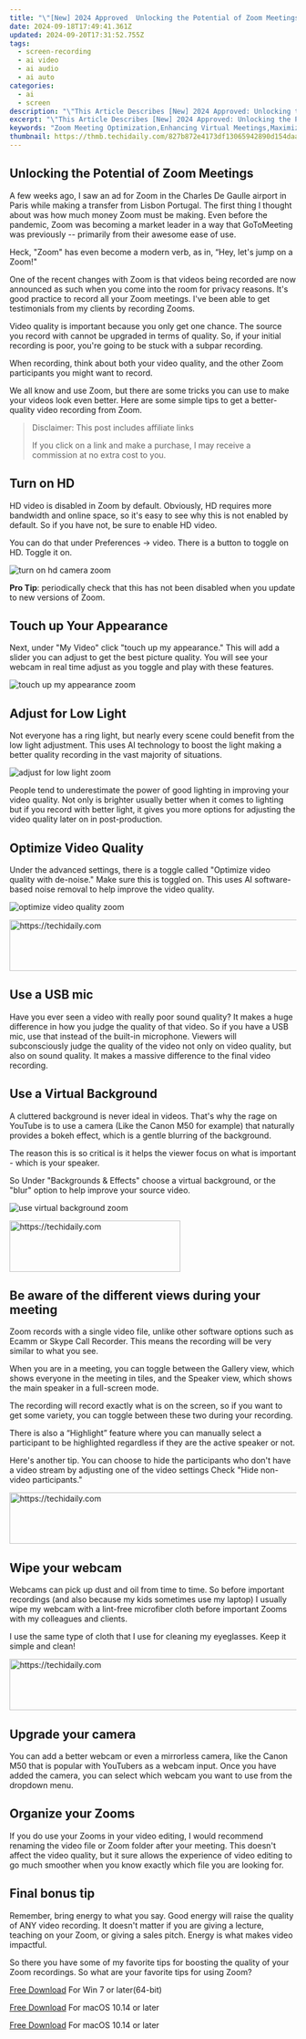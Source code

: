 ```yaml
---
title: "\"[New] 2024 Approved  Unlocking the Potential of Zoom Meetings\""
date: 2024-09-18T17:49:41.361Z
updated: 2024-09-20T17:31:52.755Z
tags: 
  - screen-recording
  - ai video
  - ai audio
  - ai auto
categories: 
  - ai
  - screen
description: "\"This Article Describes [New] 2024 Approved: Unlocking the Potential of Zoom Meetings\""
excerpt: "\"This Article Describes [New] 2024 Approved: Unlocking the Potential of Zoom Meetings\""
keywords: "Zoom Meeting Optimization,Enhancing Virtual Meetings,Maximize Video Conferencing,Efficient Online Sessions,Boosting Zoom Productivity,Zoom Engagement Strategies,Zoom Call Effectiveness"
thumbnail: https://thmb.techidaily.com/827b872e4173df13065942890d154daad888484fdfd2bc619bdcccf2bd014463.jpeg
---
```


## Unlocking the Potential of Zoom Meetings

A few weeks ago, I saw an ad for Zoom in the Charles De Gaulle airport in Paris while making a transfer from Lisbon Portugal. The first thing I thought about was how much money Zoom must be making. Even before the pandemic, Zoom was becoming a market leader in a way that GoToMeeting was previously -- primarily from their awesome ease of use.

Heck, "Zoom" has even become a modern verb, as in, “Hey, let's jump on a Zoom!"

One of the recent changes with Zoom is that videos being recorded are now announced as such when you come into the room for privacy reasons. It's good practice to record all your Zoom meetings. I've been able to get testimonials from my clients by recording Zooms.

Video quality is important because you only get one chance. The source you record with cannot be upgraded in terms of quality. So, if your initial recording is poor, you're going to be stuck with a subpar recording.

When recording, think about both your video quality, and the other Zoom participants you might want to record.

We all know and use Zoom, but there are some tricks you can use to make your videos look even better. Here are some simple tips to get a better-quality video recording from Zoom.

>  Disclaimer: This post includes affiliate links
>
>  If you click on a link and make a purchase, I may receive a commission at no extra cost to you.
>

## Turn on HD

HD video is disabled in Zoom by default. Obviously, HD requires more bandwidth and online space, so it's easy to see why this is not enabled by default. So if you have not, be sure to enable HD video.

You can do that under Preferences -> video. There is a button to toggle on HD. Toggle it on.

![turn on hd camera zoom](https://images.wondershare.com/filmora/article-images/2022/11/turn-on-hd-camera-zoom.jpg)

**Pro Tip**: periodically check that this has not been disabled when you update to new versions of Zoom.

## Touch up Your Appearance

Next, under "My Video" click "touch up my appearance." This will add a slider you can adjust to get the best picture quality. You will see your webcam in real time adjust as you toggle and play with these features.

![touch up my appearance zoom](https://images.wondershare.com/filmora/article-images/2022/11/touch-up-my-appearance-zoom.jpg)

## Adjust for Low Light

Not everyone has a ring light, but nearly every scene could benefit from the low light adjustment. This uses AI technology to boost the light making a better quality recording in the vast majority of situations.

![adjust for low light zoom](https://images.wondershare.com/filmora/article-images/2022/11/adjust-for-low-light-zoom.jpg)

People tend to underestimate the power of good lighting in improving your video quality. Not only is brighter usually better when it comes to lighting but if you record with better light, it gives you more options for adjusting the video quality later on in post-production.

## Optimize Video Quality

Under the advanced settings, there is a toggle called "Optimize video quality with de-noise." Make sure this is toggled on. This uses AI software-based noise removal to help improve the video quality.

![optimize video quality zoom](https://images.wondershare.com/filmora/article-images/2022/11/optimize-video-quality-zoom.jpg)

<!-- affiliate ads begin -->
<a href="https://appsumo.8odi.net/c/5597632/2049378/7443" target="_top" id="2049378">
  <img src="//a.impactradius-go.com/display-ad/7443-2049378" border="0" alt="https://techidaily.com" width="728" height="90"/>
</a>
<img height="0" width="0" src="https://appsumo.8odi.net/i/5597632/2049378/7443" style="position:absolute;visibility:hidden;" border="0" />
<!-- affiliate ads end -->

## Use a USB mic

Have you ever seen a video with really poor sound quality? It makes a huge difference in how you judge the quality of that video. So if you have a USB mic, use that instead of the built-in microphone. Viewers will subconsciously judge the quality of the video not only on video quality, but also on sound quality. It makes a massive difference to the final video recording.

## Use a Virtual Background

A cluttered background is never ideal in videos. That's why the rage on YouTube is to use a camera (Like the Canon M50 for example) that naturally provides a bokeh effect, which is a gentle blurring of the background.

The reason this is so critical is it helps the viewer focus on what is important - which is your speaker.

So Under "Backgrounds & Effects" choose a virtual background, or the "blur" option to help improve your source video.

![use virtual background zoom](https://images.wondershare.com/filmora/article-images/2022/11/use-virtual-background-zoom.jpg)

<!-- affiliate ads begin -->
<a href="https://aligracehair.sjv.io/c/5597632/2047406/19272" target="_top" id="2047406">
  <img src="//a.impactradius-go.com/display-ad/19272-2047406" border="0" alt="https://techidaily.com" width="300" height="90"/>
</a>
<img height="0" width="0" src="https://aligracehair.sjv.io/i/5597632/2047406/19272" style="position:absolute;visibility:hidden;" border="0" />
<!-- affiliate ads end -->

## Be aware of the different views during your meeting

Zoom records with a single video file, unlike other software options such as Ecamm or Skype Call Recorder. This means the recording will be very similar to what you see.

When you are in a meeting, you can toggle between the Gallery view, which shows everyone in the meeting in tiles, and the Speaker view, which shows the main speaker in a full-screen mode.

The recording will record exactly what is on the screen, so if you want to get some variety, you can toggle between these two during your recording.

There is also a “Highlight” feature where you can manually select a participant to be highlighted regardless if they are the active speaker or not.

Here's another tip. You can choose to hide the participants who don't have a video stream by adjusting one of the video settings Check "Hide non-video participants."

<!-- affiliate ads begin -->
<a href="https://appsumo.8odi.net/c/5597632/2087485/7443" target="_top" id="2087485">
  <img src="//a.impactradius-go.com/display-ad/7443-2087485" border="0" alt="https://techidaily.com" width="728" height="90"/>
</a>
<img height="0" width="0" src="https://appsumo.8odi.net/i/5597632/2087485/7443" style="position:absolute;visibility:hidden;" border="0" />
<!-- affiliate ads end -->

## Wipe your webcam

Webcams can pick up dust and oil from time to time. So before important recordings (and also because my kids sometimes use my laptop) I usually wipe my webcam with a lint-free microfiber cloth before important Zooms with my colleagues and clients.

I use the same type of cloth that I use for cleaning my eyeglasses. Keep it simple and clean!

<!-- affiliate ads begin -->
<a href="https://appsumo.8odi.net/c/5597632/2002018/7443" target="_top" id="2002018">
  <img src="//a.impactradius-go.com/display-ad/7443-2002018" border="0" alt="https://techidaily.com" width="728" height="90"/>
</a>
<img height="0" width="0" src="https://appsumo.8odi.net/i/5597632/2002018/7443" style="position:absolute;visibility:hidden;" border="0" />
<!-- affiliate ads end -->

## Upgrade your camera

You can add a better webcam or even a mirrorless camera, like the Canon M50 that is popular with YouTubers as a webcam input. Once you have added the camera, you can select which webcam you want to use from the dropdown menu.

## Organize your Zooms

If you do use your Zooms in your video editing, I would recommend renaming the video file or Zoom folder after your meeting. This doesn't affect the video quality, but it sure allows the experience of video editing to go much smoother when you know exactly which file you are looking for.

## Final bonus tip

Remember, bring energy to what you say. Good energy will raise the quality of ANY video recording. It doesn't matter if you are giving a lecture, teaching on your Zoom, or giving a sales pitch. Energy is what makes video impactful.

So there you have some of my favorite tips for boosting the quality of your Zoom recordings. So what are your favorite tips for using Zoom?

[Free Download](https://tools.techidaily.com/wondershare/filmora/download/) For Win 7 or later(64-bit)

[Free Download](https://tools.techidaily.com/wondershare/filmora/download/) For macOS 10.14 or later

[Free Download](https://tools.techidaily.com/wondershare/filmora/download/) For macOS 10.14 or later

<ins class="adsbygoogle"
     style="display:block"
     data-ad-format="autorelaxed"
     data-ad-client="ca-pub-7571918770474297"
     data-ad-slot="1223367746"></ins>

<ins class="adsbygoogle"
     style="display:block"
     data-ad-format="autorelaxed"
     data-ad-client="ca-pub-7571918770474297"
     data-ad-slot="1223367746"></ins>



<ins class="adsbygoogle"
     style="display:block"
     data-ad-client="ca-pub-7571918770474297"
     data-ad-slot="8358498916"
     data-ad-format="auto"
     data-full-width-responsive="true"></ins>




